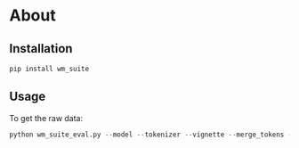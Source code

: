 
# About

## Installation

```bash
pip install wm_suite
```

## Usage

To get the raw data:
```python
python wm_suite_eval.py --model --tokenizer --vignette --merge_tokens --output_path
```
